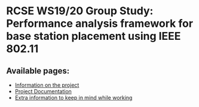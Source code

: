 # RCSE WS19/20 Group Study: Performance analysis framework for base station placement using IEEE 802.11

## Available pages:

- [Information on the project](DESCRIPTION.md)
- [Project Documentation](docs/README.md)
- [Extra information to keep in mind while working](extras/README.md)